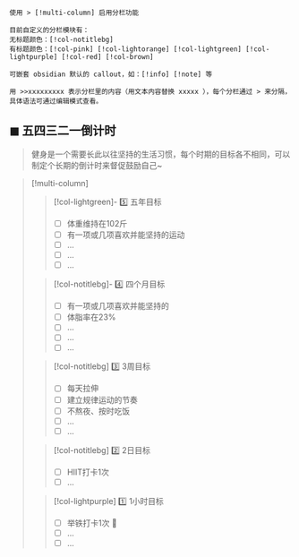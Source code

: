 
```gray
使用 > [!multi-column] 启用分栏功能

目前自定义的分栏模块有：
无标题颜色：[!col-notitlebg]
有标题颜色：[!col-pink] [!col-lightorange] [!col-lightgreen] [!col-lightpurple] [!col-red] [!col-brown]

可嵌套 obsidian 默认的 callout，如：[!info] [!note] 等

用 >>xxxxxxxxx 表示分栏里的内容（用文本内容替换 xxxxx ），每个分栏通过 > 来分隔，具体语法可通过编辑模式查看。
```

## ◼  五四三二一倒计时
> 健身是一个需要长此以往坚持的生活习惯，每个时期的目标各不相同，可以制定个长期的倒计时来督促鼓励自己~

> [!multi-column]
>
>> [!col-lightgreen]-  5️⃣ 五年目标
>> - [ ] 体重维持在102斤
>> - [ ] 有一项或几项喜欢并能坚持的运动
>> - [ ] ...
>> - [ ] ...
>> - [ ] ...
>
>> [!col-notitlebg]- 4️⃣ 四个月目标
>> - [ ] 有一项或几项喜欢并能坚持的
>> - [ ] 体脂率在23%
>> - [ ] ...
>> - [ ] ...
>> - [ ] ...
>
>> [!col-notitlebg] 3️⃣ 3周目标
>> - [ ] 每天拉伸
>> - [ ] 建立规律运动的节奏
>> - [ ] 不熬夜、按时吃饭
>> - [ ] ...
>> - [ ] ...
>
>> [!col-notitlebg] 2️⃣ 2日目标
>> - [ ] HIIT打卡1次
>> - [ ] ...
>
>> [!col-lightpurple] 1️⃣ 1小时目标
>> - [ ] 举铁打卡1次 💪 
>> - [ ] ...
>> - [ ] ...
